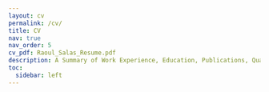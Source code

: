 ```yaml
---
layout: cv
permalink: /cv/
title: CV
nav: true
nav_order: 5
cv_pdf: Raoul_Salas_Resume.pdf
description: A Summary of Work Experience, Education, Publications, Qualifications, etc.
toc:
  sidebar: left
---
```

